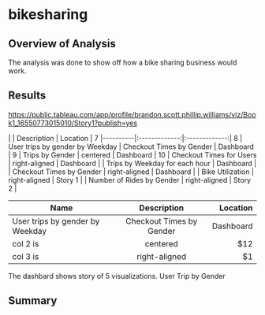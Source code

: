 # bikesharing
## Overview of Analysis
The analysis was done to show off how a bike sharing business would work.
## Results
https://public.tableau.com/app/profile/brandon.scott.phillip.williams/viz/Book1_16550773015010/Story1?publish=yes

|      |   Description | Location      |
7
|----------|:-------------:|:-------------:| 
8
| User trips by gender by Weekday |  Checkout Times by Gender | Dashboard |
9
| Trips by Gender |    centered   | Dashboard |
10
| Checkout Times for Users | right-aligned | Dashboard |
| Trips by Weekday for each hour | Dashboard | 
| Checkout Times by Gender | right-aligned | Dashboard |
| Bike Utilization | right-aligned | Story 1   |
| Number of Rides by Gender | right-aligned | Story 2   |

| Name     |  Description  |  Location |
|----------|:-------------:|------:|
| User trips by gender by Weekday |  Checkout Times by Gender | Dashboard |
| col 2 is |    centered   |   $12 |
| col 3 is | right-aligned |    $1 |
The dashbard shows story of 5 visualizations. User Trip by Gender
## Summary
